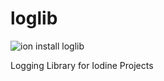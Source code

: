 # loglib

![ion install loglib](https://img.shields.io/badge/ion%20install-loglib-blue.svg)

Logging Library for Iodine Projects

